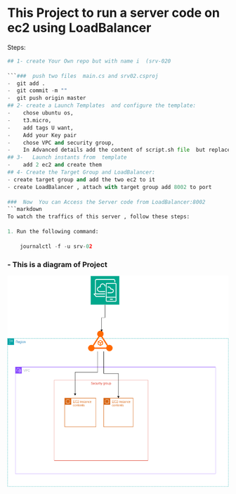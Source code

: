 # This Project to run a server code on ec2 using  LoadBalancer
Steps:
```python
## 1- create Your Own repo but with name i  (srv-020 

```###  push two files  main.cs and srv02.csproj
-  git add .
-  git commit -m ""
-  git push origin master
## 2- create a Launch Templates  and configure the template:
-    chose ubuntu os,
-    t3.micro,
-    add tags U want,
-    Add your Key pair 
-    chose VPC and security group,  
-    In Advanced details add the content of script.sh file  but replace  the repo url with your repoURL in script.sh file
## 3-   Launch instants from  template 
-    add 2 ec2 and create them  
## 4- Create the Target Group and LoadBalancer:
- create target group and add the two ec2 to it 
- create LoadBalancer , attach with target group add 8002 to port 

###  Now  You can Access the Server code from LoadBalancer:8002
```markdown
To watch the traffics of this server , follow these steps:

1. Run the following command:
  
    journalctl -f -u srv-02
``` 

### - This is a diagram of Project 

![The diagram of projcts](https://github.com/khaledhawil/srv-02/blob/master/Untitled%20Diagram.drawio.png)
